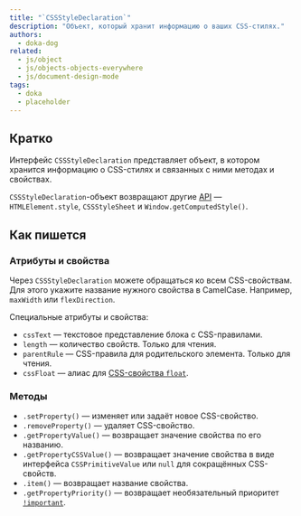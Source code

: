 ```yaml
---
title: "`CSSStyleDeclaration`"
description: "Объект, который хранит информацию о ваших CSS-стилях."
authors:
  - doka-dog
related:
  - js/object
  - js/objects-objects-everywhere
  - js/document-design-mode
tags:
  - doka
  - placeholder
---
```


## Кратко

Интерфейс `CSSStyleDeclaration` представляет объект, в котором хранится информацию о CSS-стилях и связанных с ними методах и свойствах.

`CSSStyleDeclaration`-объект возвращают другие [API](https://doka.guide/tools/api/) — `HTMLElement.style`, `CSSStyleSheet` и `Window.getComputedStyle()`.

## Как пишется

### Атрибуты и свойства

Через `CSSStyleDeclaration` можете обращаться ко всем CSS-свойствам. Для этого укажите название нужного свойства в CamelCase. Например, `maxWidth` или `flexDirection`.

Специальные атрибуты и свойства:

- `cssText` — текстовое представление блока с CSS-правилами.
- `length` — количество свойств. Только для чтения.
- `parentRule` — CSS-правила для родительского элемента. Только для чтения.
- `cssFloat` — алиас для [CSS-свойства `float`](/css/float/).

### Методы

- `.setProperty()` — изменяет или задаёт новое CSS-свойство.
- `.removeProperty()` — удаляет CSS-свойство.
- `.getPropertyValue()` — возвращает значение свойства по его названию.
- `.getPropertyCSSValue()` — возвращает значение свойства в виде интерфейса `CSSPrimitiveValue` или `null` для сокращённых CSS-свойств.
- `.item()` — возвращает название свойства.
- `.getPropertyPriority()` — возвращает необязательный приоритет [`!important`](https://doka.guide/css/important/).
